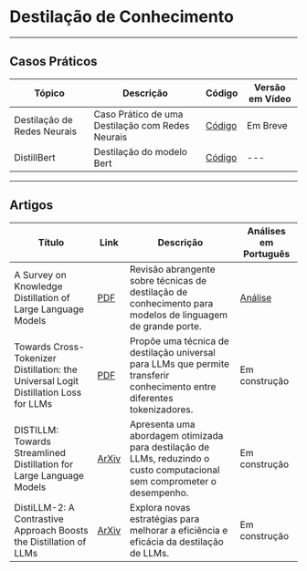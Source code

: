 # Destilação de Conhecimento

---
## Casos Práticos

| **Tópico** | **Descrição** | **Código** | **Versão em Vídeo** |
|-----------|-----------|-----------------|----------|
| Destilação de Redes Neurais | Caso Prático de uma Destilação com Redes Neurais | <a href="https://github.com/Agents4Good/MasterChef-AI/tree/main/content/destilacao/destilacao_redes_neurais" target="_blank">Código</a> | Em Breve |
| DistillBert | Destilação do modelo Bert | <a href="https://github.com/Agents4Good/MasterChef-AI/tree/main/content/destilacao/bert_distill" target="_blank">Código</a> | --- |

---
## Artigos

| **Título** | **Link** | **Descrição** | **Análises em Português** |
|--------|------|-----------|-----------------------|
| A Survey on Knowledge Distillation of Large Language Models | [PDF](https://arxiv.org/pdf/2402.13116) | Revisão abrangente sobre técnicas de destilação de conhecimento para modelos de linguagem de grande porte. | [Análise](../artigos/analises/SurveyKD.md) |
| Towards Cross-Tokenizer Distillation: the Universal Logit Distillation Loss for LLMs | [PDF](https://arxiv.org/pdf/2402.12030) | Propõe uma técnica de destilação universal para LLMs que permite transferir conhecimento entre diferentes tokenizadores. | Em construção |
| DISTILLM: Towards Streamlined Distillation for Large Language Models | [ArXiv](https://arxiv.org/pdf/2402.03898) | Apresenta uma abordagem otimizada para destilação de LLMs, reduzindo o custo computacional sem comprometer o desempenho. | Em construção |
| DistiLLM-2: A Contrastive Approach Boosts the Distillation of LLMs | [ArXiv](https://arxiv.org/abs/2503.07067) | Explora novas estratégias para melhorar a eficiência e eficácia da destilação de LLMs. | Em construção |

